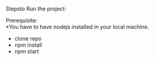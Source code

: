 Stepsto Run the project:

Prerequisite:  
*You have to have nodejs installed in your local machine.


- clone repo
- npm install
- npm start
